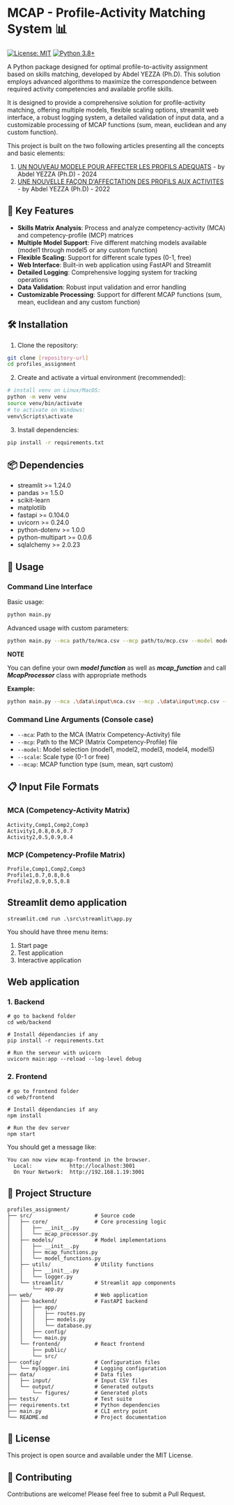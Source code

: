 # MCAP - Profile-Activity Matching System 📊

[![License: MIT](https://img.shields.io/badge/License-MIT-yellow.svg)](https://opensource.org/licenses/MIT)
[![Python 3.8+](https://img.shields.io/badge/python-3.8+-blue.svg)](https://www.python.org/downloads/)

A Python package designed for optimal profile-to-activity assignment based on skills matching, developed by Abdel YEZZA (Ph.D). This solution employs advanced algorithms to maximize the correspondence between required activity competencies and available profile skills.

It is designed to provide a comprehensive solution for profile-activity matching, offering multiple models, flexible scaling options, streamlit web interface, a robust logging system, a detailed validation of input data, and a customizable processing of MCAP functions (sum, mean, euclidean and any custom function).

This project is built on the two following articles presenting all the concepts and basic elements:

1. [UN NOUVEAU MODELE POUR AFFECTER LES PROFILS ADEQUATS](https://www.linkedin.com/feed/update/urn:li:activity:7057629409758846976/) - by Abdel YEZZA (Ph.D) - 2024
2. [UNE NOUVELLE FAÇON D'AFFECTATION DES PROFILS AUX ACTIVITES](https://www.linkedin.com/feed/update/urn:li:activity:6853567958246027265/) - by Abdel YEZZA (Ph.D) - 2022


## 🎯 Key Features

- **Skills Matrix Analysis**: Process and analyze competency-activity (MCA) and competency-profile (MCP) matrices
- **Multiple Model Support**: Five different matching models available (model1 through model5 or any custom function)
- **Flexible Scaling**: Support for different scale types (0-1, free)
- **Web Interface**: Built-in web application using FastAPI and Streamlit
- **Detailed Logging**: Comprehensive logging system for tracking operations
- **Data Validation**: Robust input validation and error handling
- **Customizable Processing**: Support for different MCAP functions (sum, mean, euclidean and any custom function)

## 🛠️ Installation

1. Clone the repository:
```bash
git clone [repository-url]
cd profiles_assignment
```

2. Create and activate a virtual environment (recommended):
```bash
# install venv on Linux/MacOS:
python -m venv venv
source venv/bin/activate  
# to activate on Windows: 
venv\Scripts\activate
```

3. Install dependencies:
```bash
pip install -r requirements.txt
```

## 📦 Dependencies

- streamlit >= 1.24.0
- pandas >= 1.5.0
- scikit-learn
- matplotlib
- fastapi >= 0.104.0
- uvicorn >= 0.24.0
- python-dotenv >= 1.0.0
- python-multipart >= 0.0.6
- sqlalchemy >= 2.0.23

## 🚀 Usage

### Command Line Interface

Basic usage:
```bash
python main.py
```

Advanced usage with custom parameters:
```bash
python main.py --mca path/to/mca.csv --mcp path/to/mcp.csv --model model_name --scale scale_type --mcap mcap_function
```
**NOTE**

You can define your own ***model function*** as well as ***mcap_function*** and call ***McapProcessor*** class with appropriate methods

**Example:**

```bash
python main.py --mca .\data\input\mca.csv --mcp .\data\input\mcp.csv --model model5 --scale 0-1 --mcap sqrt
```


### Command Line Arguments (Console case)

- `--mca`: Path to the MCA (Matrix Competency-Activity) file
- `--mcp`: Path to the MCP (Matrix Competency-Profile) file
- `--model`: Model selection (model1, model2, model3, model4, model5)
- `--scale`: Scale type (0-1 or free)
- `--mcap`: MCAP function type (sum, mean, sqrt custom)

## 📋 Input File Formats

### MCA (Competency-Activity Matrix)
```csv
Activity,Comp1,Comp2,Comp3
Activity1,0.8,0.6,0.7
Activity2,0.5,0.9,0.4
```

### MCP (Competency-Profile Matrix)
```csv
Profile,Comp1,Comp2,Comp3
Profile1,0.7,0.8,0.6
Profile2,0.9,0.5,0.8
```


## Streamlit demo application

```
streamlit.cmd run .\src\streamlit\app.py
```

You should have three menu items:
1. Start page
2. Test application
3. Interactive application

## Web application

### 1. Backend

```
# go to backend folder
cd web/backend

# Install dépendancies if any
pip install -r requirements.txt

# Run the serveur with uvicorn
uvicorn main:app --reload --log-level debug
```

### 2. Frontend

```
# go to frontend folder
cd web/frontend

# Install dépendancies if any
npm install

# Run the dev server
npm start
```

You should get a message like:

```
You can now view mcap-frontend in the browser.
  Local:            http://localhost:3001
  On Your Network:  http://192.168.1.19:3001
```


## 📁 Project Structure
```
profiles_assignment/
├── src/                    # Source code
│   ├── core/               # Core processing logic
│   │   ├── __init__.py
│   │   └── mcap_processor.py
│   ├── models/             # Model implementations
│   │   ├── __init__.py
│   │   ├── mcap_functions.py
│   │   └── model_functions.py
│   ├── utils/              # Utility functions
│   │   ├── __init__.py
│   │   └── logger.py
│   └── streamlit/          # Streamlit app components
│       └── app.py
├── web/                    # Web application
│   ├── backend/            # FastAPI backend
│   │   ├── app/
│   │   │   ├── routes.py
│   │   │   ├── models.py
│   │   │   └── database.py
│   │   ├── config/
│   │   └── main.py
│   └── frontend/           # React frontend
│       ├── public/
│       └── src/
├── config/                 # Configuration files
│   └── mylogger.ini        # Logging configuration
├── data/                   # Data files
│   ├── input/              # Input CSV files
│   └── output/             # Generated outputs
│       └── figures/        # Generated plots
├── tests/                  # Test suite
├── requirements.txt        # Python dependencies
├── main.py                 # CLI entry point
└── README.md               # Project documentation
```


## 📜 License

This project is open source and available under the MIT License.


## 🤝 Contributing

Contributions are welcome! Please feel free to submit a Pull Request.
